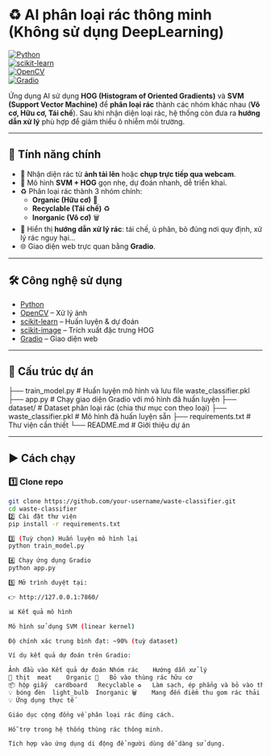 # ♻️ AI phân loại rác thông minh (Không sử dụng DeepLearning)

[![Python](https://img.shields.io/badge/Python-3.8%2B-blue.svg)](https://www.python.org/)  
[![scikit-learn](https://img.shields.io/badge/scikit--learn-ML-orange)](https://scikit-learn.org/stable/)  
[![OpenCV](https://img.shields.io/badge/OpenCV-Image%20Processing-green)](https://opencv.org/)  
[![Gradio](https://img.shields.io/badge/Gradio-Web%20UI-red)](https://gradio.app/)  

Ứng dụng AI sử dụng **HOG (Histogram of Oriented Gradients)** và **SVM (Support Vector Machine)** để **phân loại rác** thành các nhóm khác nhau (**Vô cơ, Hữu cơ, Tái chế**). Sau khi nhận diện loại rác, hệ thống còn đưa ra **hướng dẫn xử lý** phù hợp để giảm thiểu ô nhiễm môi trường.  

---

## 🚀 Tính năng chính  
- 📸 Nhận diện rác từ **ảnh tải lên** hoặc **chụp trực tiếp qua webcam**.  
- 🧠 Mô hình **SVM + HOG** gọn nhẹ, dự đoán nhanh, dễ triển khai.  
- ♻️ Phân loại rác thành 3 nhóm chính:  
  - **Organic (Hữu cơ)** 🌿  
  - **Recyclable (Tái chế)** ♻️  
  - **Inorganic (Vô cơ)** 🗑️  
- 📘 Hiển thị **hướng dẫn xử lý rác**: tái chế, ủ phân, bỏ đúng nơi quy định, xử lý rác nguy hại…  
- 🌐 Giao diện web trực quan bằng **Gradio**.  

---

## 🛠️ Công nghệ sử dụng  
- [Python](https://www.python.org/)  
- [OpenCV](https://opencv.org/) – Xử lý ảnh  
- [scikit-learn](https://scikit-learn.org/stable/) – Huấn luyện & dự đoán  
- [scikit-image](https://scikit-image.org/) – Trích xuất đặc trưng HOG  
- [Gradio](https://gradio.app/) – Giao diện web  

---

## 📂 Cấu trúc dự án  
├── train_model.py # Huấn luyện mô hình và lưu file waste_classifier.pkl
├── app.py # Chạy giao diện Gradio với mô hình đã huấn luyện
├── dataset/ # Dataset phân loại rác (chia thư mục con theo loại)
├── waste_classifier.pkl # Mô hình đã huấn luyện sẵn
├── requirements.txt # Thư viện cần thiết
└── README.md # Giới thiệu dự án


---

## ▶️ Cách chạy  

### 1️⃣ Clone repo  
```bash
git clone https://github.com/your-username/waste-classifier.git
cd waste-classifier
2️⃣ Cài đặt thư viện
pip install -r requirements.txt

3️⃣ (Tuỳ chọn) Huấn luyện mô hình lại
python train_model.py

4️⃣ Chạy ứng dụng Gradio
python app.py

5️⃣ Mở trình duyệt tại:

👉 http://127.0.0.1:7860/

📊 Kết quả mô hình

Mô hình sử dụng SVM (linear kernel)

Độ chính xác trung bình đạt: ~90% (tuỳ dataset)

Ví dụ kết quả dự đoán trên Gradio:

Ảnh đầu vào	Kết quả dự đoán	Nhóm rác	Hướng dẫn xử lý
🥩 thịt	meat	Organic 🌿	Bỏ vào thùng rác hữu cơ
📦 hộp giấy	cardboard	Recyclable ♻️	Làm sạch, ép phẳng và bỏ vào thùng tái chế
💡 bóng đèn	light_bulb	Inorganic 🗑️	Mang đến điểm thu gom rác thải nguy hại
💡 Ứng dụng thực tế

Giáo dục cộng đồng về phân loại rác đúng cách.

Hỗ trợ trong hệ thống thùng rác thông minh.

Tích hợp vào ứng dụng di động để người dùng dễ dàng sử dụng.
